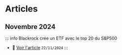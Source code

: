 # Articles

## Novembre 2024
::: info Blackrock crée un ETF avec le top 20 du S&P500
- 📰 [Voir l'article](2024/nov/ishares-sp20)
`22/11/2024`
:::
